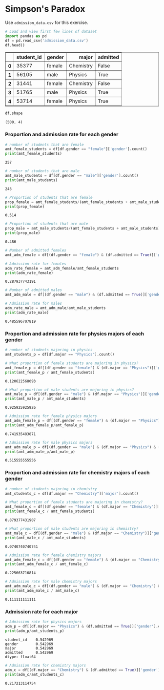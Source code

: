 
# Simpson's Paradox
Use `admission_data.csv` for this exercise.


```python
# Load and view first few lines of dataset
import pandas as pd
df = pd.read_csv('admission_data.csv')
df.head()
```




<div>
<style>
    .dataframe thead tr:only-child th {
        text-align: right;
    }

    .dataframe thead th {
        text-align: left;
    }

    .dataframe tbody tr th {
        vertical-align: top;
    }
</style>
<table border="1" class="dataframe">
  <thead>
    <tr style="text-align: right;">
      <th></th>
      <th>student_id</th>
      <th>gender</th>
      <th>major</th>
      <th>admitted</th>
    </tr>
  </thead>
  <tbody>
    <tr>
      <th>0</th>
      <td>35377</td>
      <td>female</td>
      <td>Chemistry</td>
      <td>False</td>
    </tr>
    <tr>
      <th>1</th>
      <td>56105</td>
      <td>male</td>
      <td>Physics</td>
      <td>True</td>
    </tr>
    <tr>
      <th>2</th>
      <td>31441</td>
      <td>female</td>
      <td>Chemistry</td>
      <td>False</td>
    </tr>
    <tr>
      <th>3</th>
      <td>51765</td>
      <td>male</td>
      <td>Physics</td>
      <td>True</td>
    </tr>
    <tr>
      <th>4</th>
      <td>53714</td>
      <td>female</td>
      <td>Physics</td>
      <td>True</td>
    </tr>
  </tbody>
</table>
</div>




```python
df.shape
```




    (500, 4)



### Proportion and admission rate for each gender


```python
# number of students that are female
amt_female_students = df[df.gender == "female"]['gender'].count()
print(amt_female_students)
```

    257



```python
# number of students that are male
amt_male_students = df[df.gender == "male"]['gender'].count()
print(amt_male_students)
```

    243



```python
# Proportion of students that are female
prop_female = amt_female_students/(amt_female_students + amt_male_students)
print(prop_female)
```

    0.514



```python
# Proportion of students that are male
prop_male = amt_male_students/(amt_female_students + amt_male_students)
print(prop_male)
```

    0.486



```python
# Number of admitted females
amt_adm_female = df[(df.gender == "female") & (df.admitted == True)]['gender'].count()
```


```python
# Admission rate for females
adm_rate_female = amt_adm_female/amt_female_students
print(adm_rate_female)
```

    0.287937743191



```python
# Number of admitted males
amt_adm_male = df[(df.gender == "male") & (df.admitted == True)]['gender'].count()
```


```python
# Admission rate for males
adm_rate_male = amt_adm_male/amt_male_students
print(adm_rate_male)
```

    0.485596707819


### Proportion and admission rate for physics majors of each gender


```python
# number of students majoring in physics
amt_students_p = df[df.major == "Physics"].count()
```


```python
# What proportion of female students are majoring in physics?
amt_female_p = df[(df.gender == "female") & (df.major == "Physics")]['gender'].count()
print(amt_female_p / amt_female_students)
```

    0.120622568093



```python
# What proportion of male students are majoring in physics?
amt_male_p = df[(df.gender == "male") & (df.major == "Physics")]['gender'].count()
print(amt_male_p / amt_male_students)
```

    0.925925925926



```python
# Admission rate for female physics majors
amt_adm_female_p = df[(df.gender == "female") & (df.major == "Physics") & (df.admitted == True)]['gender'].count()
print(amt_adm_female_p/amt_female_p)
```

    0.741935483871



```python
# Admission rate for male physics majors
amt_adm_male_p = df[(df.gender == "male") & (df.major == "Physics") & (df.admitted == True)]['gender'].count()
print(amt_adm_male_p/amt_male_p)
```

    0.515555555556


### Proportion and admission rate for chemistry majors of each gender


```python
# number of students majoring in chemistry
amt_students_c = df[df.major == "Chemistry"]['major'].count()
```


```python
# What proportion of female students are majoring in chemistry?
amt_female_c = df[(df.gender == "female") & (df.major == "Chemistry")]['gender'].count()
print(amt_female_c / amt_female_students)
```

    0.879377431907



```python
# What proportion of male students are majoring in chemistry?
amt_male_c = df[(df.gender == "male") & (df.major == "Chemistry")]['gender'].count()
print(amt_male_c / amt_male_students)
```

    0.0740740740741



```python
# Admission rate for female chemistry majors
amt_adm_female_c = df[(df.gender == "female") & (df.major == "Chemistry") & (df.admitted == True)]['gender'].count()
print(amt_adm_female_c / amt_female_c)
```

    0.225663716814



```python
# Admission rate for male chemistry majors
amt_adm_male_c = df[(df.gender == "male") & (df.major == "Chemistry") & (df.admitted == True)]['gender'].count()
print(amt_adm_male_c / amt_male_c)
```

    0.111111111111


### Admission rate for each major


```python
# Admission rate for physics majors
adm_p = df[(df.major == "Physics") & (df.admitted == True)]['gender'].count()
print(adm_p/amt_students_p)
```

    student_id    0.542969
    gender        0.542969
    major         0.542969
    admitted      0.542969
    dtype: float64



```python
# Admission rate for chemistry majors
adm_c = df[(df.major == "Chemistry") & (df.admitted == True)]['gender'].count()
print(adm_c/amt_students_c)
```

    0.217213114754

